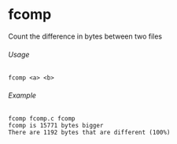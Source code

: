 # fcomp
Count the difference in bytes between two files

###### Usage

```fcomp <a> <b>```

###### Example

```
fcomp fcomp.c fcomp
fcomp is 15771 bytes bigger
There are 1192 bytes that are different (100%)
```
